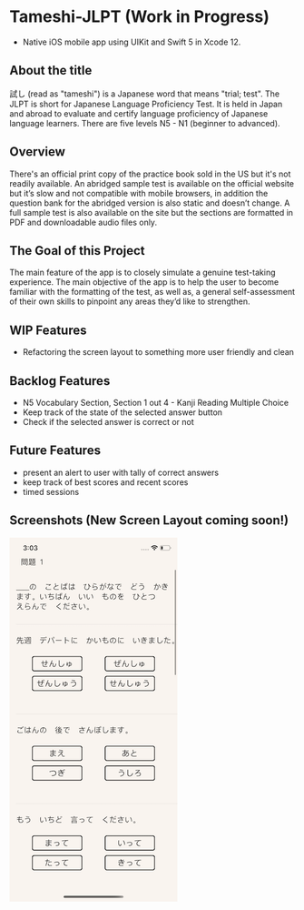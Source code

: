 # Tameshi-JLPT (Work in Progress)
- Native iOS mobile app using UIKit and Swift 5 in Xcode 12.

## About the title
試し (read as "tameshi") is a Japanese word that means "trial; test". The JLPT is short for Japanese Language Proficiency Test. It is held in Japan and abroad to evaluate and certify language proficiency of Japanese language learners. There are five levels N5 - N1 (beginner to advanced). 

## Overview
There's an official print copy of the practice book sold in the US but it's not readily available. An abridged sample test is available on the official website but it’s slow and not compatible with mobile browsers, in addition the question bank for the abridged version is also static and doesn’t change. A full sample test is also available on the site but the sections are formatted in PDF and downloadable audio files only.

## The Goal of this Project
The main feature of the app is to closely simulate a genuine test-taking experience. The main objective of the app is to help the user to become familiar with the formatting of the test, as well as, a general self-assessment of their own skills to pinpoint any areas they’d like to strengthen.

## WIP Features
- Refactoring the screen layout to something more user friendly and clean

## Backlog Features
- N5 Vocabulary Section, Section 1 out 4 - Kanji Reading Multiple Choice
- Keep track of the state of the selected answer button
- Check if the selected answer is correct or not

## Future Features
- present an alert to user with tally of correct answers
- keep track of best scores and recent scores
- timed sessions

## Screenshots (New Screen Layout coming soon!)
![image](images/mondaiOne.png)
